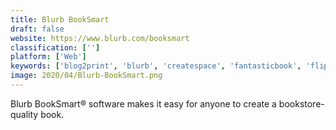 ```yaml
---
title: Blurb BookSmart
draft: false 
website: https://www.blurb.com/booksmart
classification: ['']
platform: ['Web']
keywords: ['blog2print', 'blurb', 'createspace', 'fantasticbook', 'flipb', 'icecream_ebook_reader', 'issuu', 'liberio', 'lulu', 'magcloud', 'pixellu_smartalbums_2', 'reedsy', 'safari_to_go', 'scribus', 'vivadesigner']
image: 2020/04/Blurb-BookSmart.png
---
```

Blurb BookSmart® software makes it easy for anyone to create a bookstore-quality book.
